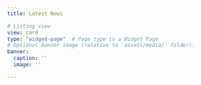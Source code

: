 ```yaml
---
title: Latest News

# Listing view
view: card
type: "widged-page"  # Page type is a Widget Page
# Optional banner image (relative to `assets/media/` folder).
banner:
  caption: ''
  image: ''

---
```

